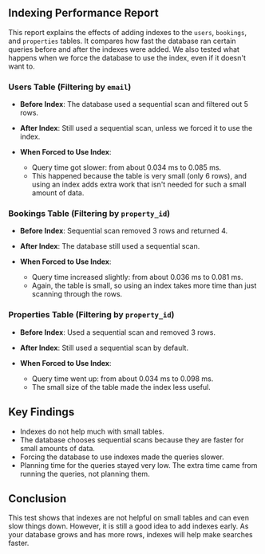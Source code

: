 ## Indexing Performance Report

This report explains the effects of adding indexes to the `users`, `bookings`, and `properties` tables. It compares how fast the database ran certain queries before and after the indexes were added. We also tested what happens when we force the database to use the index, even if it doesn't want to.

### Users Table (Filtering by `email`)

* **Before Index**: The database used a sequential scan and filtered out 5 rows.
* **After Index**: Still used a sequential scan, unless we forced it to use the index.
* **When Forced to Use Index**:

  * Query time got slower: from about 0.034 ms to 0.085 ms.
  * This happened because the table is very small (only 6 rows), and using an index adds extra work that isn't needed for such a small amount of data.

### Bookings Table (Filtering by `property_id`)

* **Before Index**: Sequential scan removed 3 rows and returned 4.
* **After Index**: The database still used a sequential scan.
* **When Forced to Use Index**:

  * Query time increased slightly: from about 0.036 ms to 0.081 ms.
  * Again, the table is small, so using an index takes more time than just scanning through the rows.


### Properties Table (Filtering by `property_id`)

* **Before Index**: Used a sequential scan and removed 3 rows.
* **After Index**: Still used a sequential scan by default.
* **When Forced to Use Index**:

  * Query time went up: from about 0.034 ms to 0.098 ms.
  * The small size of the table made the index less useful.

## Key Findings

* Indexes do not help much with small tables.
* The database chooses sequential scans because they are faster for small amounts of data.
* Forcing the database to use indexes made the queries slower.
* Planning time for the queries stayed very low. The extra time came from running the queries, not planning them.

## Conclusion

This test shows that indexes are not helpful on small tables and can even slow things down. However, it is still a good idea to add indexes early. As your database grows and has more rows, indexes will help make searches faster.